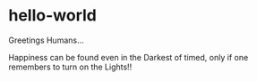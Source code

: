 # hello-world

Greetings Humans...

Happiness can be found even in the Darkest of timed, only if one remembers to turn on the Lights!!
